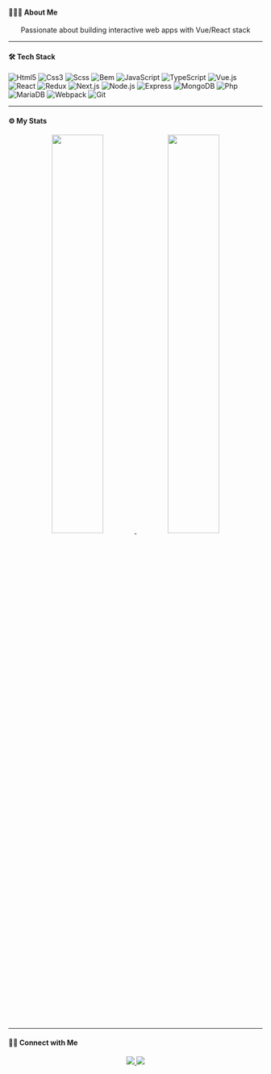 #### 🧑🏻‍💻 About Me

<div align="center">
  Passionate about building interactive web apps with Vue/React stack
</div>

---

#### 🛠 Tech Stack

![Html5](https://img.shields.io/badge/-Html5-05122A?style=flat&logo=html5)
![Css3](https://img.shields.io/badge/-Css3-05122A?style=flat&logo=css3&logoColor=1572B6)
![Scss](https://img.shields.io/badge/-Scss-05122A?style=flat&logo=sass)
![Bem](https://img.shields.io/badge/-Bem-05122A?style=flat&logo=bem)
![JavaScript](https://img.shields.io/badge/-JavaScript-05122A?style=flat&logo=javascript)
![TypeScript](https://img.shields.io/badge/-TypeScript-05122A?style=flat&logo=typescript)
![Vue.js](https://img.shields.io/badge/-Vue.js-05122A?style=flat&logo=vue.js)
![React](https://img.shields.io/badge/-React-05122A?style=flat&logo=react)
![Redux](https://img.shields.io/badge/-Redux-05122A?style=flat&logo=redux)
![Next.js](https://img.shields.io/badge/-Next.js-05122A?style=flat&logo=next.js)
![Node.js](https://img.shields.io/badge/-Node.js-05122A?style=flat&logo=node.js)
![Express](https://img.shields.io/badge/-Express-05122A?style=flat&logo=express)
![MongoDB](https://img.shields.io/badge/-MongoDB-05122A?style=flat&logo=mongodb)
![Php](https://img.shields.io/badge/-Php-05122A?style=flat&logo=php)
![MariaDB](https://img.shields.io/badge/-MariaDB-05122A?style=flat&logo=mariadb)
![Webpack](https://img.shields.io/badge/-Webpack-05122A?style=flat&logo=webpack)
![Git](https://img.shields.io/badge/-Git-05122A?style=flat&logo=git)

---

#### ⚙️ My Stats

<div align="center">
  <a href="https://github.com/andreyskorchenko">
    <img src="https://github-readme-stats.vercel.app/api?username=andreyskorchenko&theme=github_dark&hide_border=true&show_icons=true&count_private=true&include_all_commits=true" width="45%"
    />
  </a>
  <a href="https://github.com/andreyskorchenko">
    <img src="https://github-readme-stats.vercel.app/api/top-langs/?username=andreyskorchenko&theme=github_dark&hide_border=true&layout=compact" width="45%" />
  </a>
</div>

---

#### 🤝🏻 Connect with Me

<div align="center">
  <a href="https://t.me/andreyskorchenko">
    <img src="https://img.shields.io/badge/-andreyskorchenko-28A7E8?style=flat&logo=telegram&logoColor=white" />
  </a>
  
  <a href="mailto:andreyskorchenko@gmail.com">
    <img src="https://img.shields.io/badge/-andreyskorchenko@gmail.com-FF2400?style=flat&logo=gmail&logoColor=white" />
  </a>
</div>
